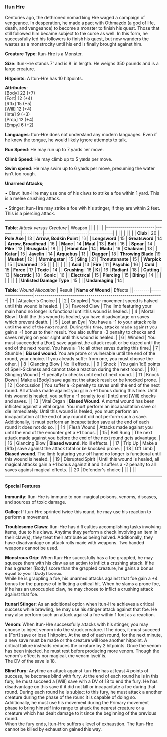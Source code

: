 ### Itun Hre
Centuries ago, the dethroned nomad king Hre waged a campaign of vengeance. In desperation, he made a pact with Othmazdo (a god of life, death, and vengeance) to become a monster to finish his quest. Those that still followed him became subject to the curse as well. In this form, he successfully led his followers to finish his quest, but now wanders the wastes as a monstrocity until his end is finally brought against him.

**Creature Type**: Itun-Hre is a Monster.

**Size**: Itun-Hre stands 7' and is 8' in length. He weighs 350 pounds and is a large creature.

**Hitpoints**: A Itun-Hre has 10 hitpoints.

**Attributes**:  
[Body] 22 (+7)  
[Fort] 12 (+4)  
[Rflx] 15 (+5)  
[Will] 12 (+4)  
[Inte] 9 (+3)  
[Prcp] 12 (+4)  
[Empy] 6 (+2)  

**Languages**: Itun-Hre does not understand any modern languages. Even if he knew the tongue, he would likely ignore attempts to talk.

**Run Speed**: He may run up to 7 yards per move.

**Climb Speed**: He may climb up to 5 yards per move.

**Swim speed**: He may swim up to 6 yards per move, presuming the water isn’t too rough.

**Unarmed Attacks**;

 • Claw: Itun-Hre may use one of his claws to strike a foe within 1 yard. This is a melee crushing attack.

 • Stinger: Itun-Hre may strike a foe with his stinger, if they are within 2 feet. This is a piercing attack.

---------------------

**Table**: *Attack versus Creature*
| Weapon                 |          |            |         |            |         |
|------------------------|-----------|----------|------------|---------|------------|
|                        |          |            |         |            |         |
| **Club**                   | 20   | **Pole Axe** | 13     | **Arrow, Bodkin Point**    | 16    |
| **Longsword**              | 15    | **Greatsword** | 14     | **Arrow, Broadhead**       | 16    |
| **Mace**                   | 14    | **Maul** | 13     | **Bolt** | 16    |
| **Spear**                  | 14     | **Pike** | 13     | **Brusgiata** | 18     |  |     |
| **Hand Axe**               | 14     | **Madu** | 16     | **Chakram** | 18    |
| **Katar**                  | 15     | **Javelin** | 14    | **Arquebus** | 13    |
| **Dagger**                 | 18     | **Throwing Blade** |19    | **Musket** | 12    |
| **Morningstar**            | 15     | **Sling** | 21    | **Tronutonante** | 15    |
| **Warpick**                | 15     | |**Unarmed** | 25 |
|                        |           |          |            |         |            |
| **Acid**                   | 13     | **Fire** | 11     | **Psychic** | 16     |
| **Cold**                   | 15     | **Force** | 17     | **Toxic**  | 14     |
| **Crushing**               | 16     | **Ki** | 16     | **Radiant** | 18     |
| **Cutting**                | 13     | **Necrotic** | 18     | **Sonic** | 16    |
| **Electrical**             | 15     | **Piercing** | 15     | **Biting** | 14    |
|                        |           |          |            |         |            |
| **Unlisted Damage Type** | 15 |    |     | **Undamaging** | 14 |

**Table**: *Wound Allocation*
| Result | **Name of Wound** | Effects                                                        |
|--------|-------------------|----------------------------------------------------------------|
|   1    | Attacker's Choice |                                                                |
|   2    | Crippled          | Your movement speed is halved until this wound is healed.      |
|   3    | Favored Claw      | The limb featuring your main hand no longer is functional until this wound is healed. |
|   4    | Mortal Blow       | Until the this wound is healed, you have disadvantage on saves which prevent death. |
|   5    | Lost an Eye       | You have a -1 to your attack rolls until the end of the next round. During this time, attacks made against you gain a +1 bonus to their result. You also suffer a -3 penalty to checks and saves relying on your sight until this wound is healed. |
|   6    | Winded            | You must succeeded a [Fort] save against the attack result or be dazed until the end of the next round. You have a -1 to all other saves during this time.|
|   7    | Stumble | **Biased wound**. You are prone or vulnerable until the end of the round, your choice. If you already suffer from one, you must choose the other. |
|   8    | Glancing Blow     | No ill effects.                                     |
|   9    | Shock | You gain 1d6 points of Spell-Sickness and cannot take a reaction during the next round. |
|   10   | Stinging Wound    | -1 penalty to checks until end of next round. |
|   11   | Knock Down | Make a [Body] save against the attack result  or be knocked prone. |
|   12   | Concussion | You suffer a -2 penalty to saves until the end of the next round. All attacks made against you gain a +1 bonus during this time. Until this wound is healed, you suffer a -1 penalty to all [Inte] and [Will] checks and saves. |
|   13   | Vital Organ | **Biased Wound**. A mortal wound has been inflicted against a vital organ. You must perform an incapacitation save or die immediately. Until this wound is healed, you must perform an incapacitation at the end of any round it did not perform such a save. Additionally, it must perform an incapacitation save at the end of each round it does not do so.  |
|   14   | Flesh Wound | Attacks made against you until the end of the enounter get a +1 bonus. |
|   15   | Bell Rung | The next attack made against you before the end of the next round gets advantage.  |
|   16   | Glancing Blow | **Biased wound**. No ill effects. |
|   17   | Trip Up           | Make a [Rflx] save against the attack total or be knocked prone.                                  |
|   18   | Off Limb | **Biased wound**. The limb featuring your off hand no longer is functional until this wound is healed. |
|   19   | Disrupted Spirit | Until this wound is healed, all magical attacks gain a +1 bonus against it and it suffers a -2 penalty to all saves against magical effects. |
|   20   | Defender's choice |                                   |
|        |                                                |                                   |

---------------------

#### Special Features

**Immunity**: Itun-Hre is immune to non-magical poisons, venoms, diseases, and sources of toxic damage.

**Gallop**: If Itun-Hre sprinted twice this round, he may use his reaction to perform a movement.

**Troublesome Claws**: Itun-Hre has difficulties accomplishing tasks involving items, due to his claws. Anytime they perform a check involving an item in their claw(s), they treat their attribute as being halved. Additionally, they have disadvantage on attack rolls made with weapons. Two handed weapons cannot be used.  

**Monstrous Grip**: When Itun-Hre succesfully has a foe grappled, he may squeeze them with his claw as an action to inflict a crushing attack. If he has a greater [Body] score than the grappled creature, he gains a bonus equal to your [Body] bonus.  
While he is grappling a foe, his unarmed attacks against that foe gain a +4 bonus for the purpose of inflicting a critical hit. When he slams a prone foe, if he has an unoccupied claw, he may choose to inflict a crushing attack against that foe.

**Itunari Stinger**: As an additional option when Itun-Hre achieves a critical success while brawling, he may use his stinger attack against that foe. He may also perform such an attack against a foe within 1 foot as a reaction.

**Venom**: When Itun-Hre successfully attacks with his stinger, you may choose to inject venom into the struck creature. If he does, it must succeed a [Fort] save or lose 1 hitpoint. At the end of each round, for the next minute, a new save must be made or the creature will lose another hitpoint. A critical failure insteads reduces the creature by 2 hitpoints. 
Once the venom has been injected, he must rest before producing more venom.
Though the venom's effect is not magical, the venom itself is.  
The DV of the save is 18.

**Blind Fury**: Anytime an attack against Itun-Hre has at least 4 points of success, he becomes blind with fury. At the end of each round he is in this fury, he must succeed a [Will] save with a DV of 18 to end the fury. He has disadvantage on this save if it did not kill or incapacitate a foe during that round. During each round he is subject to this fury, he must attack a another creature during the phase of the round it is capable of doing so. Additionally, he must use his movement during the Primary movement phase to bring himself into range to attack the nearest creature or a creature which has dealt damage to it since the beginning of the previous round.  
When the fury ends, Itun-Hre suffers a level of exhaustion. The Itun-Hre cannot be killed by exhaustion gained this way.
